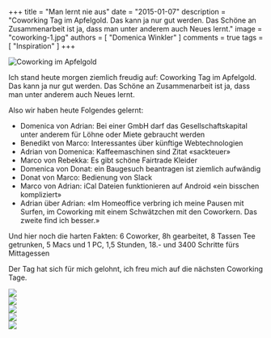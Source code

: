 +++
title = "Man lernt nie aus"
date = "2015-01-07"
description = "Coworking Tag im Apfelgold. Das kann ja nur gut werden. Das Schöne an Zusammenarbeit ist ja, dass man unter anderem auch Neues lernt."
image = "coworking-1.jpg"
authors = [ "Domenica Winkler" ]
comments = true
tags = [ "Inspiration" ]
+++

![Coworking im Apfelgold](coworking-1.jpg)

<p class="lead">Ich stand heute morgen ziemlich freudig auf: Coworking Tag im Apfelgold. Das kann ja nur gut werden. Das Schöne an Zusammenarbeit ist ja, dass man unter anderem auch Neues lernt.</p>

Also wir haben heute Folgendes gelernt:

* Domenica von Adrian: Bei einer GmbH darf das Gesellschaftskapital unter anderem für Löhne oder Miete gebraucht werden
* Benedikt von Marco: Interessantes über künftige Webtechnologien
* Adrian von Domenica: Kaffeemaschinen sind Zitat «sackteuer»
* Marco von Rebekka: Es gibt schöne Fairtrade Kleider
* Domenica von Donat: ein Baugesuch beantragen ist ziemlich aufwändig
* Donat von Marco: Bedienung von Slack
* Marco von Adrian: iCal Dateien funktionieren auf Android «ein bisschen kompliziert»
* Adrian über Adrian: «Im Homeoffice verbring ich meine Pausen mit Surfen, im Coworking mit einem Schwätzchen mit den Coworkern. Das zweite find ich besser.»

Und hier noch die harten Fakten: 6 Coworker, 8h gearbeitet, 8 Tassen Tee getrunken, 5 Macs und 1 PC, 1,5 Stunden, 18.- und 3400 Schritte fürs Mittagessen

Der Tag hat sich für mich gelohnt, ich freu mich auf die nächsten Coworking Tage.

<div class="blog-posts-carousel-alt">
  <div>
    <img src="coworking-2.jpg">
  </div>
  <div>
    <img src="coworking-3.jpg">
  </div>
  <div>
    <img src="coworking-4.jpg">
  </div>
  <div>
    <img src="coworking-5.jpg">
  </div>
  <div>
    <img src="coworking-6.jpg">
  </div>
</div>